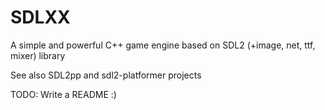 # SDLXX
A simple and powerful C++ game engine based on SDL2 (+image, net, ttf, mixer) library

See also SDL2pp and sdl2-platformer projects

TODO: Write a README :)
